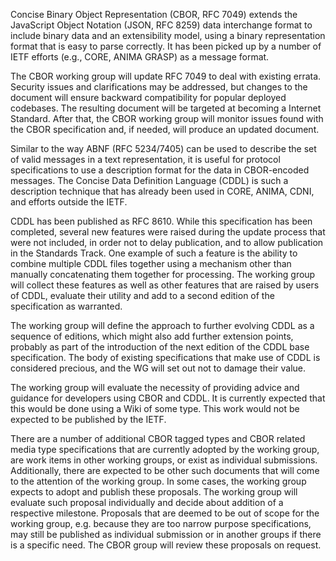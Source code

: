 Concise Binary Object Representation (CBOR, RFC 7049) extends the JavaScript
Object Notation (JSON, RFC 8259) data interchange format to include binary
data and an extensibility model, using a binary representation format that
is easy to parse correctly. It has been picked up by a number of IETF
efforts (e.g., CORE, ANIMA GRASP) as a message format.

The CBOR working group will update RFC 7049 to deal with existing errata. Security
issues and clarifications may be addressed, but changes to the document will
ensure backward compatibility for popular deployed codebases. The resulting
document will be targeted at becoming a Internet Standard. After that,
the CBOR working group will monitor issues found with the CBOR specification
and, if needed, will produce an updated document.

Similar to the way ABNF (RFC 5234/7405) can be used to describe the set of
valid messages in a text representation, it is useful for protocol
specifications to use a description format for the data in CBOR-encoded
messages. The Concise Data Definition Language (CDDL) is such a description
technique that has already been used in CORE, ANIMA, CDNI, and efforts
outside the IETF.

CDDL has been published as RFC 8610. While this specification has been
completed, several new features were raised during the update process that
were not included, in order not to delay publication, and to allow
publication in the Standards Track. One example of such a feature is the
ability to combine multiple CDDL files together using a mechanism other than
manually concatenating them together for processing. The working group will
collect these features as well as other features that are raised by users of
CDDL, evaluate their utility and add to a second edition of the
specification as warranted.

The working group will define the approach to further evolving CDDL as a
sequence of editions, which might also add further extension points,
probably as part of the introduction of the next edition of the CDDL base
specification. The body of existing specifications that make use of CDDL is
considered precious, and the WG will set out not to damage their value.

The working group will evaluate the necessity of providing advice and
guidance for developers using CBOR and CDDL. It is currently expected that
this would be done using a Wiki of some type. This work would not be
expected to be published by the IETF.

There are a number of additional CBOR tagged types and CBOR related media type
specifications that are currently
adopted by the working group, are work items in other working groups, or exist as individual
submissions. Additionally, there are expected to be other such documents
that will come to the attention of the working group. In some cases, the
working group expects to adopt and publish these proposals.
The working group will evaluate such proposal individually and decide about 
addition of a respective milestone. Proposals that are deemed to be out of 
scope for the working group, e.g. because they are too narrow purpose 
specifications, may still be published as individual submission or in another 
groups if there is a specific need. The CBOR group will review these proposals 
on request.